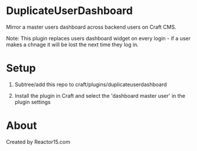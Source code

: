# DuplicateUserDashboard
Mirror a master users dashboard across backend users on Craft CMS.

Note: This plugin replaces users dashboard widget on every login - if a user makes a chnage it will be lost the next time they log in.

# Setup

1) Subtree/add this repo to craft/plugins/duplicateuserdashboard

2) Install the plugin in Craft and select the 'dashboard master user' in the plugin settings 

# About

Created by Reactor15.com
